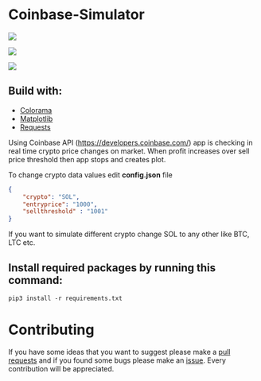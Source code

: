 # Coinbase-Simulator

![](https://i.imgur.com/zADQ7FF.png)

![](https://i.imgur.com/e97gBDM.png)

![](https://i.imgur.com/X16WCbZ.png)

## Build with:
- [Colorama](https://pypi.org/project/colorama/)
- [Matplotlib](https://matplotlib.org/)
- [Requests](https://pypi.org/project/requests/)

Using Coinbase API (https://developers.coinbase.com/) app is checking in real time crypto price changes on market. When profit increases over sell price threshold then app stops and creates plot.

To change crypto data values edit **config.json** file
```json
{
    "crypto": "SOL",
    "entryprice": "1000",
    "sellthreshold" : "1001"
}
```
If you want to simulate different crypto change SOL to any other like BTC, LTC etc.

## Install required packages by running this command:
```
pip3 install -r requirements.txt
```
# Contributing
If you have some ideas that you want to suggest please make a [pull requests](https://github.com/yunglean4171/Coinbase-Simulator/pulls) and if you found some bugs please make an [issue](https://github.com/yunglean4171/Coinbase-Simulator/issues). Every contribution will be appreciated.



